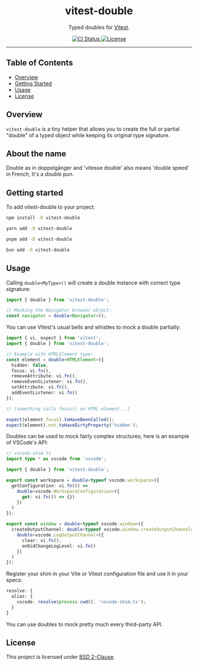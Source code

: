 <h1 align="center">vitest-double</h1>
<p align="center">
  Typed doubles for <a href="https://vitest.dev/">Vitest</a>.
</p>
<p align="center">
  <a href="https://github.com/gcoguiec/vitest-double/actions/workflows/ci.yml">
    <img src="https://img.shields.io/github/actions/workflow/status/gcoguiec/vitest-double/ci.yml?branch=main&label=ci&style=flat-square" alt="CI Status"/>
  </a>
  <a href="https://github.com/gcoguiec/vitest-double/blob/main/LICENSE.md">
    <img src="https://img.shields.io/github/license/gcoguiec/vitest-double?style=flat-square&label=License" alt="License"/>
  </a>
</p>

<hr>

## Table of Contents

- [Overview](#overview)
- [Getting Started](#getting-started)
- [Usage](#usage)
- [License](#license)

## Overview

`vitest-double` is a tiny helper that allows you to create the full or partial "double" of a typed object while keeping its original type signature.

## About the name

Double as in doppelgänger and 'vitesse double' also means 'double speed' in French, It's a _double_ pun.

## Getting started

To add vitest-double to your project:

```bash
npm install -D vitest-double
```

```bash
yarn add -D vitest-double
```

```bash
pnpm add -D vitest-double
```

```bash
bun add -D vitest-double
```

## Usage

Calling `double<MyType>()` will create a double instance with correct type signature:

```ts
import { double } from 'vitest-double';

// Mocking the Navigator browser object:
const navigator = double<Navigator>();
```

You can use Vitest's usual bells and whistles to mock a double partially:

```ts
import { vi, expect } from 'vitest';
import { double } from 'vitest-double';

// Example with HTMLElement type:
const element = double<HTMLElement>({
  hidden: false,
  focus: vi.fn(),
  removeAttribute: vi.fn(),
  removeEventListener: vi.fn(),
  setAttribute: vi.fn(),
  addEventListener: vi.fn()
});

// [something calls focus() on HTML element...]

expect(element.focus).toHaveBeenCalled();
expect(element).not.toHaveDirtyProperty('hidden');
```

Doubles can be used to mock fairly complex structures; here is an example of VSCode's API:

```ts
// vscode-shim.ts
import type * as vscode from 'vscode';

import { double } from 'vitest-double';

export const workspace = double<typeof vscode.workspace>({
  getConfiguration: vi.fn(() =>
    double<vscode.WorkspaceConfiguration>({
      get: vi.fn(() => {})
    })
  )
});

export const window = double<typeof vscode.window>({
  createOutputChannel: double<typeof vscode.window.createOutputChannel>(() =>
    double<vscode.LogOutputChannel>({
      clear: vi.fn(),
      onDidChangeLogLevel: vi.fn()
    })
  )
});
```

Register your shim in your Vite or Vitest configuration file and use it in your specs:

```ts
resolve: {
  alias: {
    vscode: resolve(process.cwd(), 'vscode-shim.ts');
  }
}
```

You can use doubles to mock pretty much every third-party API.

## License

This project is licensed under [BSD 2-Clause](https://spdx.org/licenses/BSD-2-Clause.html).
